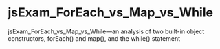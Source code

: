 # jsExam_ForEach_vs_Map_vs_While
jsExam_ForEach_vs_Map_vs_While—an analysis of two built-in object constructors, forEach() and map(), and the while() statement
